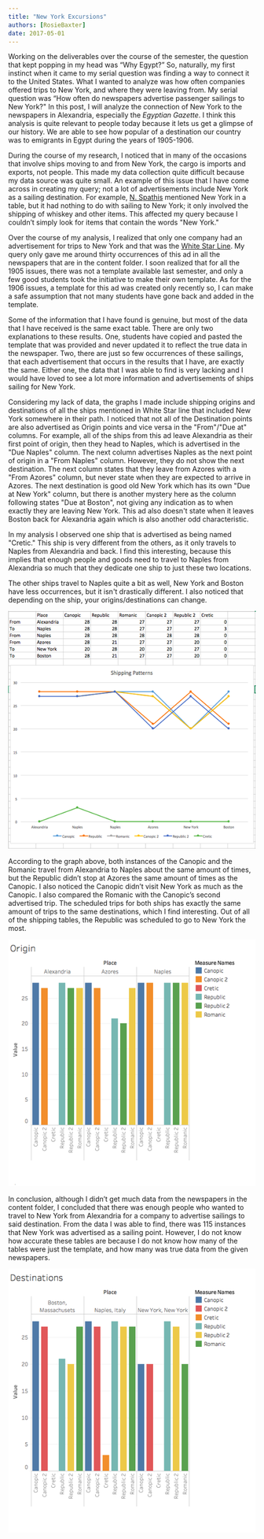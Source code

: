 ```yaml
---
title: "New York Excursions"
authors: [RosieBaxter]
date: 2017-05-01
---
```

Working on the deliverables over the course of the semester, the question that kept popping in my head was “Why Egypt?” So, naturally, my first instinct when it came to my serial question was finding a way to connect it to the United States. What I wanted to analyze was how often companies offered trips to New York, and where they were leaving from. My serial question was “How often do newspapers advertise passenger sailings to New York?" In this post, I will analyze the connection of New York to the newspapers in Alexandria, especially the *Egyptian Gazette*. I think this analysis is quite relevant to people today because it lets us get a glimpse of our history. We are able to see how popular of a destination our country was to emigrants in Egypt during the years of 1905-1906.

During the course of my research, I noticed that in many of the occasions that involve ships moving to and from New York, the cargo is imports and exports, not people. This made my data collection quite difficult because my data source was quite small. An example of this issue that I have come across in creating my query; not a lot of advertisements include New York as a sailing destination. For example, [N. Spathis](https://dig-eg-gaz.github.io/advertisements/#nsa01-n-spathis) mentioned New York in a table, but it had nothing to do with sailing to New York; it only involved the shipping of whiskey and other items. This affected my query because I couldn’t simply look for items that contain the words "New York."

Over the course of my analysis, I realized that only one company had an advertisement for trips to New York and that was the [White Star Line](https://dig-eg-gaz.github.io/advertisements/#wsl01-white-star-line). My query only gave me around thirty occurrences of this ad in all the newspapers that are in the content folder. I soon realized that for all the 1905 issues, there was not a template available last semester, and only a few good students took the initiative to make their own template. As for the 1906 issues, a template for this ad was created only recently so, I can make a safe assumption that not many students have gone back and added in the template.

Some of the information that I have found is genuine, but most of the data that I have received is the same exact table. There are only two explanations to these results. One, students have copied and pasted the template that was provided and never updated it to reflect the true data in the newspaper. Two, there are just so few occurrences of these sailings, that each advertisement that occurs in the results that I have, are exactly the same. Either one, the data that I was able to find is very lacking and I would have loved to see a lot more information and advertisements of ships sailing for New York.

Considering my lack of data, the graphs I made include shipping origins and destinations of all the ships mentioned in White Star line that included New York somewhere in their path. I noticed that not all of the Destination points are also advertised as Origin points and vice versa in the "From"/"Due at" columns. For example, all of the ships from this ad leave Alexandria as their first point of origin, then they head to Naples, which is advertised in the "Due Naples" column. The next column advertises Naples as the next point of origin in a "From Naples" column. However, they do not show the next destination. The next column states that they leave from Azores with a "From Azores" column, but never state when they are expected to arrive in Azores. The next destination is good old New York which has its own "Due at New York" column, but there is another mystery here as the column following states "Due at Boston", not giving any indication as to when exactly they are leaving New York. This ad also doesn't state when it leaves Boston back for Alexandria again which is also another odd characteristic.

In my analysis I observed one ship that is advertised as being named "Cretic." This ship is very different from the others, as it only travels to Naples from Alexandria and back. I find this interesting, because this implies that enough people and goods need to travel to Naples from Alexandria so much that they dedicate one ship to just these two locations.

The other ships travel to Naples quite a bit as well, New York and Boston have less occurrences, but it isn't drastically different. I also noticed that depending on the ship, your origins/destinations can change.

![image](baxter-Shipping-Info.png)

According to the graph above, both instances of the Canopic and the Romanic travel from Alexandria to Naples about the same amount of times, but the Republic didn’t stop at Azores the same amount of times as the Canopic. I also noticed the Canopic didn’t visit New York as much as the Canopic. I also compared the Romanic with the Canopic’s second advertised trip. The scheduled trips for both ships has exactly the same amount of trips to the same destinations, which I find interesting. Out of all of the shipping tables, the Republic was scheduled to go to New York the most.

![image](baxter-Origins-of-White-Star-Line-Ad.png)

In conclusion, although I didn’t get much data from the newspapers in the content folder, I concluded that there was enough people who wanted to travel to New York from Alexandria for a company to advertise sailings to said destination. From the data I was able to find, there was 115 instances that New York was advertised as a sailing point. However, I do not know how accurate these tables are because I do not know how many of the tables were just the template, and how many was true data from the given newspapers.

![image](baxter-Destinations-of-White-Star-Line-Ad.png)
